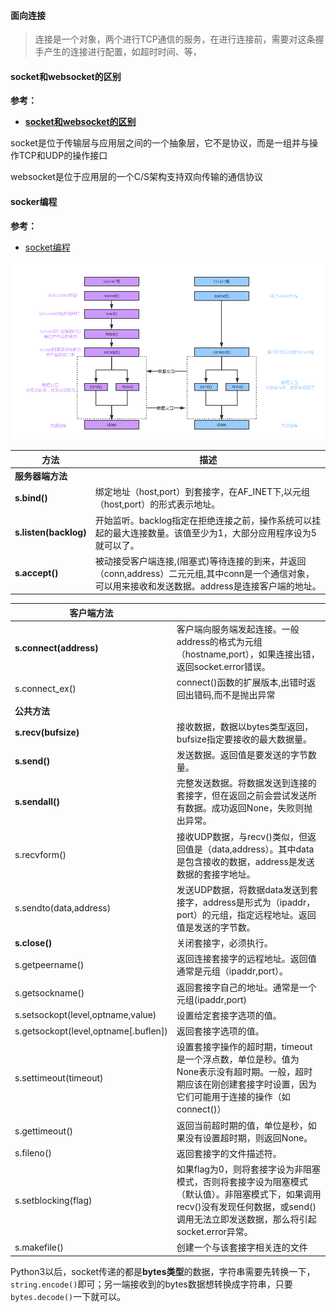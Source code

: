 #### 面向连接

> 连接是一个对象，两个进行TCP通信的服务，在进行连接前，需要对这条握手产生的连接进行配置，如超时时间、等，



#### socket和websocket的区别

**参考：**

- [**socket和websocket的区别**](https://juejin.cn/post/6844903805797007374) 

socket是位于传输层与应用层之间的一个抽象层，它不是协议，而是一组并与操作TCP和UDP的操作接口

websocket是位于应用层的一个C/S架构支持双向传输的通信协议

#### socker编程

**参考：**

- [socket编程](https://www.liujiangblog.com/course/python/76) 

<img src="../../../resource/1762677-20201007160746044-1258982359.png" alt="image.png-58.5kB" style="zoom:80%;" />

| 方法                  | 描述                                                         |
| --------------------- | ------------------------------------------------------------ |
| **服务器端方法**      |                                                              |
| **s.bind()**          | 绑定地址（host,port）到套接字，在AF_INET下,以元组（host,port）的形式表示地址。 |
| **s.listen(backlog)** | 开始监听。backlog指定在拒绝连接之前，操作系统可以挂起的最大连接数量。该值至少为1，大部分应用程序设为5就可以了。 |
| **s.accept()**        | 被动接受客户端连接,(阻塞式)等待连接的到来，并返回（conn,address）二元元组,其中conn是一个通信对象，可以用来接收和发送数据。address是连接客户端的地址。 |

| **客户端方法**                       |                                                              |
| ------------------------------------ | ------------------------------------------------------------ |
| **s.connect(address)**               | 客户端向服务端发起连接。一般address的格式为元组（hostname,port），如果连接出错，返回socket.error错误。 |
| s.connect_ex()                       | connect()函数的扩展版本,出错时返回出错码,而不是抛出异常      |
| **公共方法**                         |                                                              |
| **s.recv(bufsize)**                  | 接收数据，数据以bytes类型返回，bufsize指定要接收的最大数据量。 |
| **s.send()**                         | 发送数据。返回值是要发送的字节数量。                         |
| **s.sendall()**                      | 完整发送数据。将数据发送到连接的套接字，但在返回之前会尝试发送所有数据。成功返回None，失败则抛出异常。 |
| s.recvform()                         | 接收UDP数据，与recv()类似，但返回值是（data,address）。其中data是包含接收的数据，address是发送数据的套接字地址。 |
| s.sendto(data,address)               | 发送UDP数据，将数据data发送到套接字，address是形式为（ipaddr，port）的元组，指定远程地址。返回值是发送的字节数。 |
| **s.close()**                        | 关闭套接字，必须执行。                                       |
| s.getpeername()                      | 返回连接套接字的远程地址。返回值通常是元组（ipaddr,port）。  |
| s.getsockname()                      | 返回套接字自己的地址。通常是一个元组(ipaddr,port)            |
| s.setsockopt(level,optname,value)    | 设置给定套接字选项的值。                                     |
| s.getsockopt(level,optname[.buflen]) | 返回套接字选项的值。                                         |
| s.settimeout(timeout)                | 设置套接字操作的超时期，timeout是一个浮点数，单位是秒。值为None表示没有超时期。一般，超时期应该在刚创建套接字时设置，因为它们可能用于连接的操作（如connect()） |
| s.gettimeout()                       | 返回当前超时期的值，单位是秒，如果没有设置超时期，则返回None。 |
| s.fileno()                           | 返回套接字的文件描述符。                                     |
| s.setblocking(flag)                  | 如果flag为0，则将套接字设为非阻塞模式，否则将套接字设为阻塞模式（默认值）。非阻塞模式下，如果调用recv()没有发现任何数据，或send()调用无法立即发送数据，那么将引起socket.error异常。 |
| s.makefile()                         | 创建一个与该套接字相关连的文件                               |

Python3以后，socket传递的都是**bytes类型**的数据，字符串需要先转换一下，`string.encode()`即可；另一端接收到的bytes数据想转换成字符串，只要`bytes.decode()`一下就可以。
